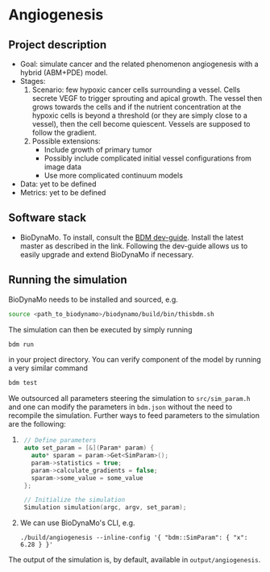 # Angiogenesis

## Project description

* Goal: simulate cancer and the related phenomenon angiogenesis with a hybrid
  (ABM+PDE) model.
* Stages: 
  1) Scenario: few hypoxic cancer cells surrounding a vessel. Cells secrete VEGF
     to trigger sprouting and apical growth. The vessel then grows towards the 
     cells and if the nutrient concentration at the hypoxic cells is beyond a 
     threshold (or they are simply close to a vessel), then the cell become 
     quiescent. Vessels are supposed to follow the gradient.
  2) Possible extensions:
     * Include growth of primary tumor
     * Possibly include complicated initial vessel configurations from image 
       data
     * Use more complicated continuum models
* Data: yet to be defined
* Metrics: yet to be defined

## Software stack

*  BioDynaMo. To install, consult the 
  [BDM dev-guide](https://biodynamo.org/docs/devguide/build/). Install the 
  latest master as described in the link. Following the dev-guide allows us to
  easily upgrade and extend BioDynaMo if necessary.

## Running the simulation

BioDynaMo needs to be installed and sourced, e.g.
```bash
source <path_to_biodynamo>/biodynamo/build/bin/thisbdm.sh
```
The simulation can then be executed by simply running 
```bash
bdm run
```
in your project directory. You can verify component of the model by running a 
very similar command
```bash
bdm test
``` 
We outsourced all parameters steering the simulation to `src/sim_param.h` and 
one can modify the parameters in `bdm.json` without the need to recompile the 
simulation. Further ways to feed parameters to the simulation are the following:

1. ```cpp
    // Define parameters
    auto set_param = [&](Param* param) {
      auto* sparam = param->Get<SimParam>();
      param->statistics = true;
      param->calculate_gradients = false;
      sparam->some_value = some_value
    };

    // Initialize the simulation
    Simulation simulation(argc, argv, set_param);
    ```
2. We can use BioDynaMo's CLI, e.g. 
   ```
   ./build/angiogenesis --inline-config '{ "bdm::SimParam": { "x": 6.28 } }'
   ```

The output of the simulation is, by default, available in 
`output/angiogenesis`.
